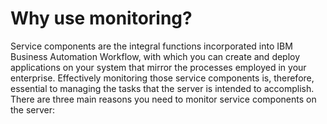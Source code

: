 # Why use monitoring?

Service components are the integral functions incorporated
into IBM Business Automation Workflow,
with
which you can create and deploy applications on your system that mirror
the processes employed in your enterprise. Effectively monitoring
those service components is, therefore, essential to managing the
tasks that the server is intended to accomplish. There are three main
reasons you need to monitor service components on the server: